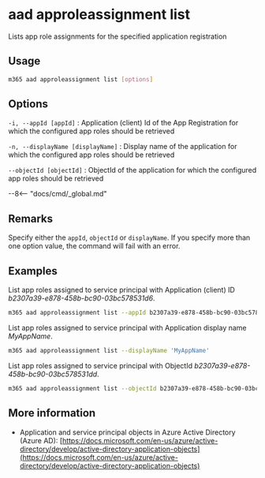 # aad approleassignment list

Lists app role assignments for the specified application registration

## Usage

```sh
m365 aad approleassignment list [options]
```

## Options

`-i, --appId [appId]`
: Application (client) Id of the App Registration for which the configured app roles should be retrieved

`-n, --displayName [displayName]`
: Display name of the application for which the configured app roles should be retrieved

`--objectId [objectId]`
: ObjectId of the application for which the configured app roles should be retrieved

--8<-- "docs/cmd/_global.md"

## Remarks

Specify either the `appId`, `objectId` or `displayName`. If you specify more than one option value, the command will fail with an error.

## Examples

List app roles assigned to service principal with Application (client) ID _b2307a39-e878-458b-bc90-03bc578531d6_.

```sh
m365 aad approleassignment list --appId b2307a39-e878-458b-bc90-03bc578531d6
```

List app roles assigned to service principal with Application display name _MyAppName_.

```sh
m365 aad approleassignment list --displayName 'MyAppName'
```

List app roles assigned to service principal with ObjectId _b2307a39-e878-458b-bc90-03bc578531dd_.

```sh
m365 aad approleassignment list --objectId b2307a39-e878-458b-bc90-03bc578531dd
```

## More information

- Application and service principal objects in Azure Active Directory (Azure AD): [https://docs.microsoft.com/en-us/azure/active-directory/develop/active-directory-application-objects](https://docs.microsoft.com/en-us/azure/active-directory/develop/active-directory-application-objects)
